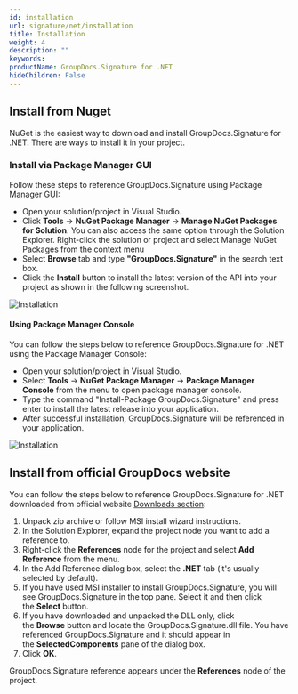```yaml
---
id: installation
url: signature/net/installation
title: Installation
weight: 4
description: ""
keywords: 
productName: GroupDocs.Signature for .NET
hideChildren: False
---
```

## Install from Nuget

NuGet is the easiest way to download and install GroupDocs.Signature for .NET. There are ways to install it in your project.

### Install via Package Manager GUI

Follow these steps to reference GroupDocs.Signature using Package Manager GUI:

* Open your solution/project in Visual Studio.
* Click **Tools** -> **NuGet Package Manager** -> **Manage NuGet Packages for Solution**. You can also access the same option through the Solution Explorer. Right-click the solution or project and select Manage NuGet Packages from the context menu
* Select **Browse** tab and type **"GroupDocs.Signature"** in the search text box.
* Click the **Install** button to install the latest version of the API into your project as shown in the following screenshot.  

![Installation](signature/net/images/installation.png)

#### Using Package Manager Console

You can follow the steps below to reference GroupDocs.Signature for .NET using the Package Manager Console:

* Open your solution/project in Visual Studio.
* Select **Tools** -> **NuGet Package Manager** -> **Package Manager Console** from the menu to open package manager console.
* Type the command "Install-Package GroupDocs.Signature" and press enter to install the latest release into your application.
* After successful installation, GroupDocs.Signature will be referenced in your application.  

![Installation](signature/net/images/installation_1.png)

## Install from official GroupDocs website

You can follow the steps below to reference GroupDocs.Signature for .NET downloaded from official website [Downloads section](https://downloads.groupdocs.com/signature/net):

1. Unpack zip archive or follow MSI install wizard instructions.
2. In the Solution Explorer, expand the project node you want to add a reference to.
3. Right-click the **References** node for the project and select **Add Reference** from the menu.
4. In the Add Reference dialog box, select the **.NET** tab (it's usually selected by default).
5. If you have used MSI installer to install GroupDocs.Signature, you will see GroupDocs.Signature in the top pane. Select it and then click the **Select** button.
6. If you have downloaded and unpacked the DLL only, click the **Browse** button and locate the GroupDocs.Signature.dll file. You have referenced GroupDocs.Signature and it should appear in the **SelectedComponents** pane of the dialog box.
7. Click **OK**.

GroupDocs.Signature reference appears under the **References** node of the project.
